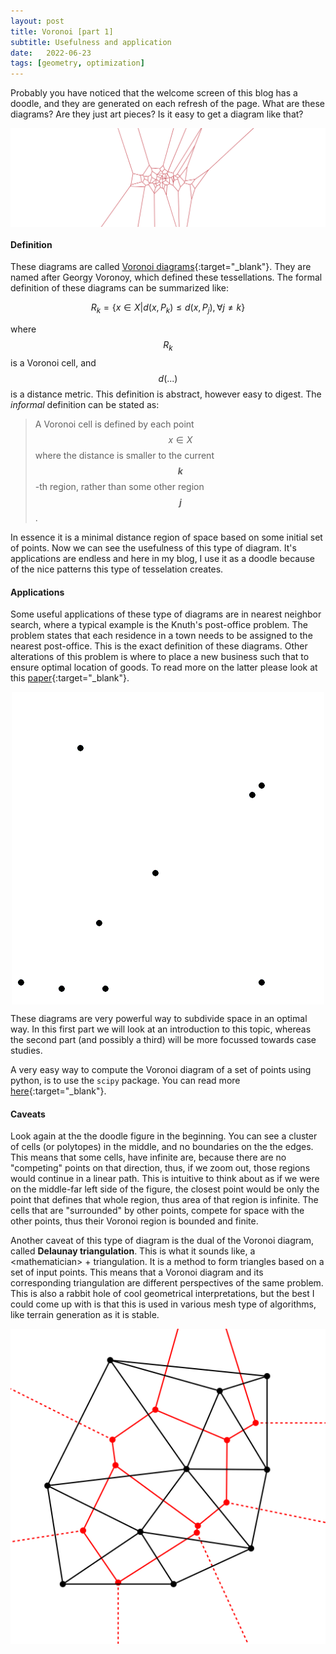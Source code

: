 ```yaml
---
layout: post
title: Voronoi [part 1]
subtitle: Usefulness and application
date:   2022-06-23
tags: [geometry, optimization]
---
```


Probably you have noticed that the welcome screen of this blog has a doodle, and they 
are generated on each refresh of the page. What are these diagrams? Are they just art
pieces? Is it easy to get a diagram like that?


<img src="/assets/posts/voronoi/vor.png" style="display: block; margin: auto"/>


#### Definition
These diagrams are called [Voronoi diagrams](https://en.wikipedia.org/wiki/Voronoi_diagram){:target="_blank"}.
They are named after Georgy Voronoy, which defined these tessellations. The formal definition of these 
diagrams can be summarized like:

$$R_k = \{x \in X  |  d(x, P_k) \leq d(x, P_j),  \forall j \neq k\}$$

where $$R_k$$ is a Voronoi cell, and $$d(...)$$ is a distance metric. This definition is abstract, however easy
to digest. The _informal_ definition can be stated as:
> A Voronoi cell is defined by each point $$x \in X$$ where the distance is 
> smaller to the current __$$k$$__-th region, rather than some other region __$$j$$__. 

In essence it is a minimal distance region of space based on some initial set of points. Now we can see the 
usefulness of this type of diagram. It's applications are endless and here in my blog, I use it as a doodle 
because of the nice patterns this type of tesselation creates.

#### Applications
Some useful applications of these type of diagrams are in nearest neighbor search, where a typical example is the 
Knuth's post-office problem. The problem states that each residence in a town needs to be assigned to the nearest
post-office. This is the exact definition of these diagrams. Other alterations of this problem is where to place a new business
such that to ensure optimal location of goods. To read more on the latter please look at this [paper](https://www.researchgate.net/publication/252032831_Weighted_Voronoi_Diagrams_for_Optimal_Location_of_Goods_and_Services_in_Planar_Maps){:target="_blank"}.


<img src="/assets/posts/voronoi/growth.gif" style="display: block; margin: auto"/>

These diagrams are very powerful way to subdivide space in an optimal way. In this first part we will look at an 
introduction to this topic, whereas the second part (and possibly a third) will be more focussed towards case studies.

A very easy way to compute the Voronoi diagram of a set of points using python, is to use the `scipy` package. You can read more
[here](https://docs.scipy.org/doc/scipy/reference/generated/scipy.spatial.Voronoi.html){:target="_blank"}.

#### Caveats 
Look again at the the doodle figure in the beginning. You can see a cluster of cells (or polytopes) in the middle, and no boundaries 
on the the edges. This means that some cells, have infinite are, because there are no "competing" points on that direction, thus, if we zoom out,
those regions would continue in a linear path. This is intuitive to think about as if we were on the middle-far left side of the figure, the closest
point would be only the point that defines that whole region, thus area of that region is infinite. The cells that are "surrounded" by other points,
compete for space with the other points, thus their Voronoi region is bounded and finite. 

Another caveat of this type of diagram is the dual of the Voronoi diagram, called __Delaunay triangulation__. This is what it sounds 
like, a \<mathematician\> + triangulation. It is a method to form triangles based on a set of input points. This means that 
a Voronoi diagram and its corresponding triangulation are different perspectives of the same problem. This is also a rabbit hole of 
cool geometrical interpretations, but the best I could come up with is that this is used in various mesh type of algorithms, like terrain generation as it
is stable. 

<img src="/assets/posts/voronoi/dual.png" style="display: block; margin: auto"/>
